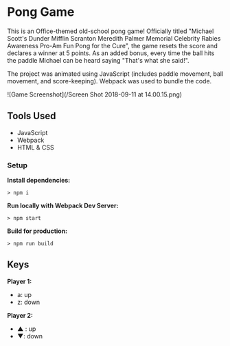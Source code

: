 # Pong Game

This is an Office-themed old-school pong game! Officially titled "Michael Scott's Dunder Mifflin Scranton Meredith Palmer Memorial Celebrity Rabies Awareness Pro-Am Fun Pong for the Cure", the game resets the score and declares a winner at 5 points. As an added bonus, every time the ball hits the paddle Michael can be heard saying "That's what she said!".

The project was animated using JavaScript (includes paddle movement, ball movement, and score-keeping). Webpack was used to bundle the code.

![Game Screenshot](/Screen Shot 2018-09-11 at 14.00.15.png)

## Tools Used

- JavaScript
- Webpack
- HTML & CSS

### Setup

**Install dependencies:**

`> npm i`

**Run locally with Webpack Dev Server:**

`> npm start`

**Build for production:**

`> npm run build`

## Keys

**Player 1:**
* a: up
* z: down

**Player 2:**
* ▲ : up
* ▼: down
